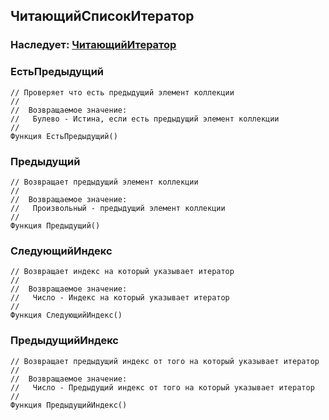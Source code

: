 ## ЧитающийСписокИтератор

### Наследует: [ЧитающийИтератор](ЧитающийИтератор.md)

### ЕстьПредыдущий

```bsl
// Проверяет что есть предыдущий элемент коллекции
//
//  Возвращаемое значение:
//   Булево - Истина, если есть предыдущий элемент коллекции
//
Функция ЕстьПредыдущий()
```

### Предыдущий

```bsl
// Возвращает предыдущий элемент коллекции
//
//  Возвращаемое значение:
//   Произвольный - предыдущий элемент коллекции
//
Функция Предыдущий()
```

### СледующийИндекс

```bsl
// Возвращает индекс на который указывает итератор
//
//  Возвращаемое значение:
//   Число - Индекс на который указывает итератор
//
Функция СледующийИндекс()
```

### ПредыдущийИндекс

```bsl
// Возвращает предыдущий индекс от того на который указывает итератор
//
//  Возвращаемое значение:
//   Число - Предыдущий индекс от того на который указывает итератор
//
Функция ПредыдущийИндекс()
```
